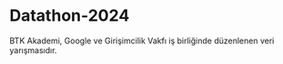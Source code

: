 # Datathon-2024
BTK Akademi, Google ve Girişimcilik Vakfı iş birliğinde düzenlenen veri yarışmasıdır.
